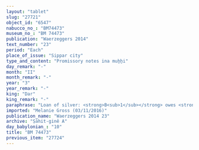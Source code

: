 ```yaml
---
layout: "tablet"
slug: "27721"
object_id: "6547"
nabucco_no_: "BM74473"
museum_no_: "BM 74473"
publication: "Waerzeggers 2014"
text_number: "23"
period: "Each"
place_of_issue: "Sippar city"
type_and_content: "Promissory notes ina muẖẖi"
day_remark: "-"
month: "II"
month_remark: "-"
year: "3"
year_remark: "-"
king: "Dar"
king_remark: "-"
paraphrase: "Loan of silver: <strong>B<sub>1</sub></strong> owes <strong>A </strong>20 shekels of silver with stamp-mark (<em>kaspu &scaron;a ginni</em>) and 10 shekels of refined silver (<em>kaspu qal&ucirc;</em>). <strong>B<sub>1</sub></strong> will pay in D&ucirc;zu (IV). The silver is given to <strong>B<sub>2</sub></strong>, father of <strong>B<sub>1</sub></strong>, for cattle. 3 witnesses and the scribe.<br /> &nbsp;<br /> <strong>A</strong> = Marduk-rēmanni/Bēl-uballiṭ//Ṣāhit-gin&ecirc;; <strong>B<sub>1</sub></strong> = Marduk-&scaron;umu-ibni/Nab&ucirc;-etel-ilāni//&Scaron;ang&ucirc;-&Scaron;ama&scaron;; <strong>B<sub>2</sub></strong> = Nab&ucirc;-etel-ilāni//&Scaron;ang&ucirc;-&Scaron;ama&scaron;; Scribe = &Scaron;ūzubu/Zababa-ahu-iddin//Ile&rsquo;i-Marduk<br /> &nbsp;"
imported: "Melanie Gross (03/11/2016)"
publication_name: "Waerzeggers 2014 23"
archive: "Ṣāhit-ginê A"
day_babylonian_: "10"
title: "BM 74473"
previous_item: "27724"
---
```

